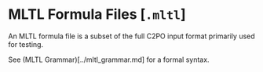 # MLTL Formula Files [`.mltl`]

An MLTL formula file is a subset of the full C2PO input format primarily used for testing.

See (MLTL Grammar)[../mltl_grammar.md] for a formal syntax.
